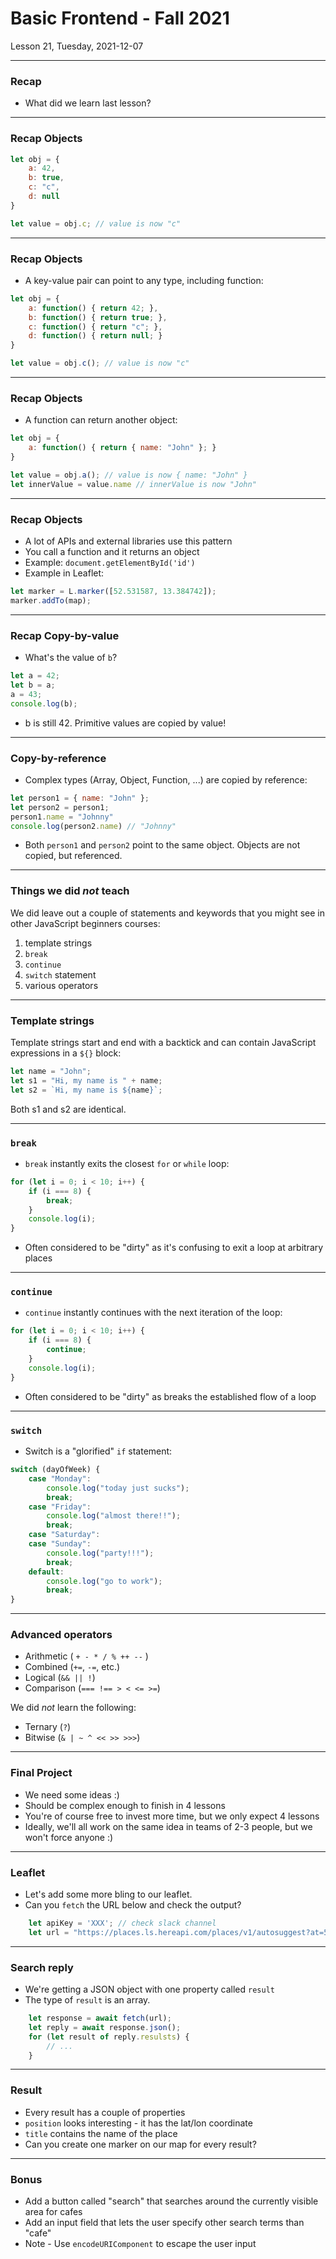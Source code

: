 <!-- .slide: id="lesson21" -->

# Basic Frontend - Fall 2021

Lesson 21, Tuesday, 2021-12-07

---

### Recap

* What did we learn last lesson?

---

### Recap Objects

```js
let obj = {
    a: 42,
    b: true,
    c: "c",
    d: null
}

let value = obj.c; // value is now "c"
```

---

### Recap Objects

* A key-value pair can point to any type, including function:

```js
let obj = {
    a: function() { return 42; },
    b: function() { return true; },
    c: function() { return "c"; },
    d: function() { return null; }
}

let value = obj.c(); // value is now "c"
```

---

### Recap Objects

* A function can return another object:

```js
let obj = {
    a: function() { return { name: "John" }; }
}

let value = obj.a(); // value is now { name: "John" }
let innerValue = value.name // innerValue is now "John"
```

---

### Recap Objects

* A lot of APIs and external libraries use this pattern
* You call a function and it returns an object
* Example: `document.getElementById('id')`
* Example in Leaflet:

```js
let marker = L.marker([52.531587, 13.384742]);
marker.addTo(map);
```

---

### Recap Copy-by-value

* What's the value of `b`?

```js
let a = 42;
let b = a;
a = 43;
console.log(b);
```

* b is still 42. Primitive values are copied by value!
<!-- .element: class="fragment" -->

---

### Copy-by-reference

* Complex types (Array, Object, Function, ...) are copied by reference:

```js
let person1 = { name: "John" };
let person2 = person1;
person1.name = "Johnny"
console.log(person2.name) // "Johnny"
```

* Both `person1` and `person2` point to the same object. Objects are not copied, but referenced.

---

### Things we did _not_ teach

We did leave out a couple of statements and keywords that you might see in other JavaScript beginners courses:

1. template strings
1. `break`
1. `continue`
1. `switch` statement
1. various operators

---

### Template strings

Template strings start and end with a backtick and can contain JavaScript expressions in a `${}` block:

```js
let name = "John";
let s1 = "Hi, my name is " + name;
let s2 = `Hi, my name is ${name}`;
```

Both s1 and s2 are identical.

---

### `break`

* `break` instantly exits the closest `for` or `while` loop:

```js
for (let i = 0; i < 10; i++) {
    if (i === 8) {
        break;
    }
    console.log(i);
}
```

* Often considered to be "dirty" as it's confusing to exit a loop at arbitrary places

---

### `continue`

* `continue` instantly continues with the next iteration of the loop:

```js
for (let i = 0; i < 10; i++) {
    if (i === 8) {
        continue;
    }
    console.log(i);
}
```

* Often considered to be "dirty" as breaks the established flow of a loop

---

### `switch`

* Switch is a "glorified" `if` statement:

```js
switch (dayOfWeek) {
    case "Monday":
        console.log("today just sucks");
        break;
    case "Friday":
        console.log("almost there!!");
        break;
    case "Saturday":
    case "Sunday":
        console.log("party!!!");
        break;
    default:
        console.log("go to work");
        break;
}
```

---

### Advanced operators

* Arithmetic ( `+ - * / % ++ --` )
* Combined (`+=`, `-=`, etc.)
* Logical (`&& || !`)
* Comparison (`=== !== > < <= >=`)

We did _not_ learn the following:

* Ternary (`?`)
* Bitwise (`& | ~ ^ << >> >>>`)

---

### Final Project

* We need some ideas :)
* Should be complex enough to finish in 4 lessons
* You're of course free to invest more time, but we only expect 4 lessons
* Ideally, we'll all work on the same idea in teams of 2-3 people, but we won't force anyone :)

---

### Leaflet

* Let's add some more bling to our leaflet.
* Can you `fetch` the URL below and check the output?

```js
    let apiKey = 'XXX'; // check slack channel
    let url = "https://places.ls.hereapi.com/places/v1/autosuggest?at=52.531587,13.384742&q=cafe&apiKey=" + apiKey;
```

---

### Search reply

* We're getting a JSON object with one property called `result`
* The type of `result` is an array.

```js
    let response = await fetch(url);
    let reply = await response.json();
    for (let result of reply.resulsts) {
        // ...
    }
```

---

### Result

* Every result has a couple of properties
* `position` looks interesting - it has the lat/lon coordinate
* `title` contains the name of the place
* Can you create one marker on our map for every result?

---

### Bonus

* Add a button called "search" that searches around the currently visible area for cafes
* Add an input field that lets the user specify other search terms than "cafe"
* Note - Use `encodeURIComponent` to escape the user input

